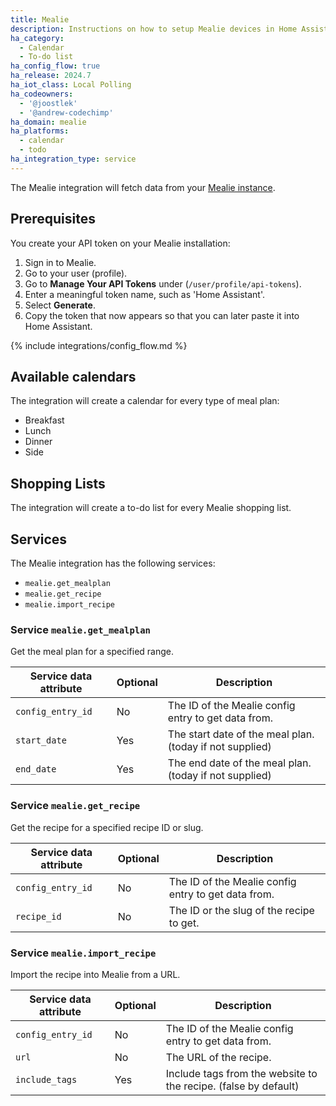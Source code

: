 ```yaml
---
title: Mealie
description: Instructions on how to setup Mealie devices in Home Assistant.
ha_category:
  - Calendar
  - To-do list
ha_config_flow: true
ha_release: 2024.7
ha_iot_class: Local Polling
ha_codeowners:
  - '@joostlek'
  - '@andrew-codechimp'
ha_domain: mealie
ha_platforms:
  - calendar
  - todo
ha_integration_type: service
---
```



The Mealie integration will fetch data from your [Mealie instance](https://mealie.io/).

## Prerequisites

You create your API token on your Mealie installation:

1. Sign in to Mealie.
2. Go to your user (profile).
3. Go to **Manage Your API Tokens** under (`/user/profile/api-tokens`).
4. Enter a meaningful token name, such as 'Home Assistant'.
5. Select **Generate**.
6. Copy the token that now appears so that you can later paste it into Home Assistant.

{% include integrations/config_flow.md %}

## Available calendars

The integration will create a calendar for every type of meal plan:

- Breakfast
- Lunch
- Dinner
- Side

## Shopping Lists

The integration will create a to-do list for every Mealie shopping list.

## Services

The Mealie integration has the following services:

- `mealie.get_mealplan`
- `mealie.get_recipe`
- `mealie.import_recipe`

### Service `mealie.get_mealplan`

Get the meal plan for a specified range.

| Service data attribute | Optional | Description                                              |
|------------------------|----------|----------------------------------------------------------|
| `config_entry_id`      | No       | The ID of the Mealie config entry to get data from.      |
| `start_date`           | Yes      | The start date of the meal plan. (today if not supplied) |
| `end_date`             | Yes      | The end date of the meal plan. (today if not supplied)   |

### Service `mealie.get_recipe`

Get the recipe for a specified recipe ID or slug.

| Service data attribute | Optional | Description                                         |
|------------------------|----------|-----------------------------------------------------|
| `config_entry_id`      | No       | The ID of the Mealie config entry to get data from. |
| `recipe_id`            | No       | The ID or the slug of the recipe to get.            |

### Service `mealie.import_recipe`

Import the recipe into Mealie from a URL.

| Service data attribute | Optional | Description                                                     |
|------------------------|----------|-----------------------------------------------------------------|
| `config_entry_id`      | No       | The ID of the Mealie config entry to get data from.             |
| `url`                  | No       | The URL of the recipe.                                          |
| `include_tags`         | Yes      | Include tags from the website to the recipe. (false by default) |